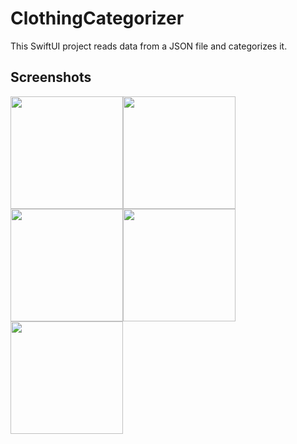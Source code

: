 # ClothingCategorizer
This SwiftUI project reads data from a JSON file and categorizes it.

## Screenshots
<img src="https://user-images.githubusercontent.com/67359767/93655976-f1114a00-f9f4-11ea-88bf-805f3622ae85.png" width="180"><img src="https://user-images.githubusercontent.com/67359767/93656102-dc818180-f9f5-11ea-86b1-c176600ff811.png" width="180"><img src="https://user-images.githubusercontent.com/67359767/93656112-f4f19c00-f9f5-11ea-8bfd-3c09bb9bb961.png" width="180"><img src="https://user-images.githubusercontent.com/67359767/93656128-15215b00-f9f6-11ea-9f29-23fbf0e47dd4.png" width="180"><img src="https://user-images.githubusercontent.com/67359767/93656124-0e92e380-f9f6-11ea-9862-d90c8dcb7869.png" width="180">
